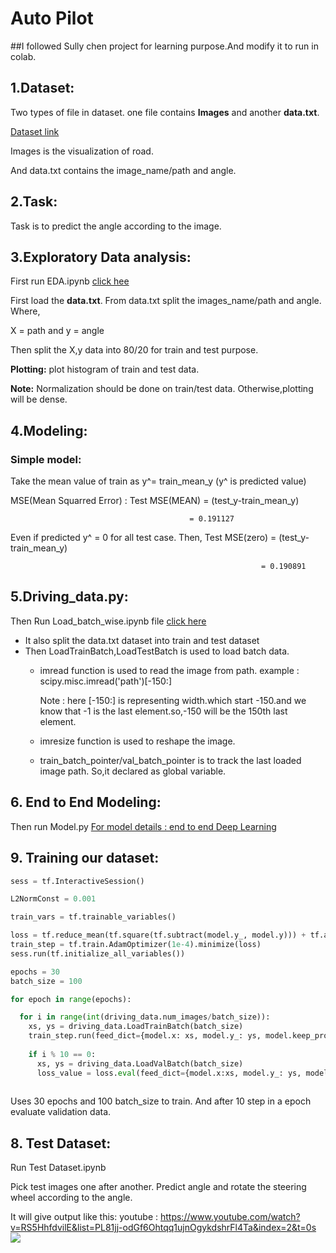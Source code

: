 # Auto Pilot

##I followed Sully chen project for learning purpose.And modify it to run in colab.

## 1.Dataset: 

Two types of file in dataset. one file contains **Images** and another **data.txt**.

[Dataset link](https://drive.google.com/file/d/0B-KJCaaF7elleG1RbzVPZWV4Tlk/view)

Images is the visualization of road.

And data.txt contains the image_name/path and angle.

## 2.Task:

Task is to predict the angle according to the image. 

## 3.Exploratory Data analysis: 

First run EDA.ipynb [click hee](https://github.com/hiddenntreasure/Self-Driving-object/blob/master/EDA.ipynb)

First load the **data.txt**. From data.txt split the images_name/path and angle. Where,

X = path and y = angle

Then split the X,y data into 80/20 for train and test purpose.

**Plotting:** plot histogram of train and test data.

**Note:** Normalization should be done on train/test data. Otherwise,plotting will be dense.

## 4.Modeling:

### Simple model:

Take the mean value of train as y^= train_mean_y (y^ is predicted value)

MSE(Mean Squarred Error) : Test MSE(MEAN) = (test_y-train_mean_y)

                                            = 0.191127

Even if predicted y^ = 0 for all test case. Then, Test MSE(zero) = (test_y-train_mean_y) 
                                                                 
                                                            = 0.190891

## 5.Driving_data.py:

Then Run Load_batch_wise.ipynb file [click here](https://github.com/hiddenntreasure/Self-Driving-object/blob/master/Load%20batch%20wise.ipynb)

- It also split the data.txt dataset into train and test dataset
- Then LoadTrainBatch,LoadTestBatch is used to load batch data. 
  - imread function is used to read the image from path. example : scipy.misc.imread('path')[-150:]
  
    Note : here [-150:] is representing width.which start -150.and we know that -1 is the last element.so,-150 will be the 150th last element.
  - imresize function is used to reshape the image.
  - train_batch_pointer/val_batch_pointer is to track the last loaded image path. So,it declared as global variable.

## 6. End to End Modeling:

Then run Model.py [For model details : end to end Deep Learning](https://devblogs.nvidia.com/deep-learning-self-driving-cars/)

## 9. Training our dataset:

```python
sess = tf.InteractiveSession()

L2NormConst = 0.001

train_vars = tf.trainable_variables()

loss = tf.reduce_mean(tf.square(tf.subtract(model.y_, model.y))) + tf.add_n([tf.nn.l2_loss(v) for v in train_vars]) * L2NormConst
train_step = tf.train.AdamOptimizer(1e-4).minimize(loss)
sess.run(tf.initialize_all_variables())

epochs = 30
batch_size = 100

for epoch in range(epochs):

  for i in range(int(driving_data.num_images/batch_size)):
    xs, ys = driving_data.LoadTrainBatch(batch_size)
    train_step.run(feed_dict={model.x: xs, model.y_: ys, model.keep_prob: 0.8})
    
    if i % 10 == 0:
      xs, ys = driving_data.LoadValBatch(batch_size)
      loss_value = loss.eval(feed_dict={model.x:xs, model.y_: ys, model.keep_prob: 1.0})
      
```

Uses 30 epochs and 100 batch_size to train. And after 10 step in a epoch evaluate validation data.

## 8. Test Dataset:

Run Test Dataset.ipynb

Pick test images one after another. Predict angle and rotate the steering wheel according to the angle.

It will give output like this:
youtube : https://www.youtube.com/watch?v=RS5HhfdvilE&list=PL81jj-odGf6Ohtqq1ujnOgykdshrFl4Ta&index=2&t=0s
![](ezgif.com-video-to-gif.gif)


